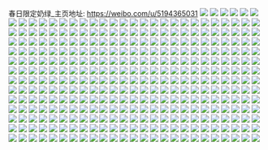 春日限定奶绿_主页地址: https://weibo.com/u/5194365031 
![](https://wx4.sinaimg.cn/mw2000/005Fx1D9ly1h9e5h8dtppj31o01o0kjl.jpg) 
![](https://wx4.sinaimg.cn/mw2000/005Fx1D9ly1h9e5h57ds3j31o01o01ky.jpg) 
![](https://wx4.sinaimg.cn/mw2000/005Fx1D9ly1h9e5hdlavpj31p11o0kjn.jpg) 
![](https://wx4.sinaimg.cn/mw2000/005Fx1D9ly1h917g3jpsej31o0280e81.jpg) 
![](https://wx4.sinaimg.cn/mw2000/005Fx1D9ly1h917gch25aj31o0280e81.jpg) 
![](https://wx4.sinaimg.cn/mw2000/005Fx1D9ly1h917g6gwsnj31o0280b29.jpg) 
![](https://wx4.sinaimg.cn/mw2000/005Fx1D9ly1h917g4yj47j31o0280npd.jpg) 
![](https://wx4.sinaimg.cn/mw2000/005Fx1D9ly1h917g8xbwsj31o0280x6p.jpg) 
![](https://wx4.sinaimg.cn/mw2000/005Fx1D9ly1h917gaklm5j31o0280kjl.jpg) 
![](https://wx4.sinaimg.cn/mw2000/005Fx1D9ly1h8uc6ks6xbj32c03404qr.jpg) 
![](https://wx4.sinaimg.cn/mw2000/005Fx1D9ly1h82sqmb7wfj31o0280hdt.jpg) 
![](https://wx4.sinaimg.cn/mw2000/005Fx1D9ly1h7unbfbyoaj31o0280kjl.jpg) 
![](https://wx4.sinaimg.cn/mw2000/005Fx1D9ly1h7l6hcuisbj31o0280npd.jpg) 
![](https://wx4.sinaimg.cn/mw2000/005Fx1D9ly1h79f02if14j335s2qm1kx.jpg) 
![](https://wx4.sinaimg.cn/mw2000/005Fx1D9ly1h79f07ek41j32c0340arx.jpg) 
![](https://wx4.sinaimg.cn/mw2000/005Fx1D9ly1h79ezy6dxhj33402c0tti.jpg) 
![](https://wx4.sinaimg.cn/mw2000/005Fx1D9ly1h70eppvfanj31mv280npe.jpg) 
![](https://wx4.sinaimg.cn/mw2000/005Fx1D9ly1h6x0k26a05j31mv280x6p.jpg) 
![](https://wx4.sinaimg.cn/mw2000/005Fx1D9ly1h6x0jygud5j31mv2804qq.jpg) 
![](https://wx4.sinaimg.cn/mw2000/005Fx1D9ly1h6ox6sh3oyj32c0340qv7.jpg) 
![](https://wx4.sinaimg.cn/mw2000/005Fx1D9ly1h6ox6qavrdj32c0341qd4.jpg) 
![](https://wx4.sinaimg.cn/mw2000/005Fx1D9ly1h6ox6w068tj32c0340k2d.jpg) 
![](https://wx4.sinaimg.cn/mw2000/005Fx1D9ly1h6ox6l0vwmj31ho1zk7wh.jpg) 
![](https://wx4.sinaimg.cn/mw2000/005Fx1D9ly1h6ox6yrpi3j31ho1zk41v.jpg) 
![](https://wx4.sinaimg.cn/mw2000/005Fx1D9ly1h6ox6ua5fqj32c0340hdu.jpg) 
![](https://wx4.sinaimg.cn/mw2000/005Fx1D9ly1h6ox6o92xij32c02c0hdu.jpg) 
![](https://wx4.sinaimg.cn/mw2000/005Fx1D9ly1h6ox6mnw1yj32c0340gzn.jpg) 
![](https://wx4.sinaimg.cn/mw2000/005Fx1D9ly1h6ox6xw2x9j32c0340x6q.jpg) 
![](https://wx4.sinaimg.cn/mw2000/005Fx1D9ly1h5ca7m63phj322o340u0x.jpg) 
![](https://wx4.sinaimg.cn/mw2000/005Fx1D9ly1h5ca7k4eguj322o2rkqv5.jpg) 
![](https://wx4.sinaimg.cn/mw2000/005Fx1D9ly1h5ca7svni0j321n340qv5.jpg) 
![](https://wx4.sinaimg.cn/mw2000/005Fx1D9ly1h5ca7d6ug6j322o3407wi.jpg) 
![](https://wx4.sinaimg.cn/mw2000/005Fx1D9ly1h5ca7fjr1aj322o340hdu.jpg) 
![](https://wx4.sinaimg.cn/mw2000/005Fx1D9ly1h5ca7hsdawj322o340qv6.jpg) 
![](https://wx4.sinaimg.cn/mw2000/005Fx1D9ly1h5ca7ooh0tj322m340u0x.jpg) 
![](https://wx4.sinaimg.cn/mw2000/005Fx1D9ly1h5ca7qu1oaj31zk2zdu0x.jpg) 
![](https://wx4.sinaimg.cn/mw2000/005Fx1D9ly1h5ca7apakcj323u35se81.jpg) 
![](https://wx4.sinaimg.cn/mw2000/005Fx1D9ly1h4uuftcin6j31s035snpf.jpg) 
![](https://wx4.sinaimg.cn/mw2000/005Fx1D9ly1h4uufwc51qj32c0340e83.jpg) 
![](https://wx4.sinaimg.cn/mw2000/005Fx1D9ly1h4rh1ugf96j31lc280kjl.jpg) 
![](https://wx4.sinaimg.cn/mw2000/005Fx1D9ly1h4i71326lpj31ib280kjl.jpg) 
![](https://wx4.sinaimg.cn/mw2000/005Fx1D9ly1h4b88ppjpgj31o0280x6p.jpg) 
![](https://wx4.sinaimg.cn/mw2000/005Fx1D9ly1h41yv7mlt0j31kw2dce82.jpg) 
![](https://wx4.sinaimg.cn/mw2000/005Fx1D9ly1h41yv58p51j323w35sx6s.jpg) 
![](https://wx4.sinaimg.cn/mw2000/005Fx1D9ly1h41yvbwthij322o340npg.jpg) 
![](https://wx4.sinaimg.cn/mw2000/005Fx1D9ly1h41yvdr7zuj32dc1kw4qq.jpg) 
![](https://wx4.sinaimg.cn/mw2000/005Fx1D9ly1h41yvhy7wlj334022onpg.jpg) 
![](https://wx4.sinaimg.cn/mw2000/005Fx1D9ly1h41yvmcg27j322o3401l1.jpg) 
![](https://wx4.sinaimg.cn/mw2000/005Fx1D9ly1h41yvpxdeqj322o340npg.jpg) 
![](https://wx4.sinaimg.cn/mw2000/005Fx1D9ly1h41yvr0zadj322o340b2a.jpg) 
![](https://wx4.sinaimg.cn/mw2000/005Fx1D9ly1h41yvrzz4qj322o340e82.jpg) 
![](https://wx4.sinaimg.cn/mw2000/005Fx1D9ly1h3n12i36p8j32bz32e1l0.jpg) 
![](https://wx4.sinaimg.cn/mw2000/005Fx1D9ly1h3n12o28kuj32c0340npg.jpg) 
![](https://wx4.sinaimg.cn/mw2000/005Fx1D9ly1h3n12kt7twj32c0340npg.jpg) 
![](https://wx4.sinaimg.cn/mw2000/005Fx1D9ly1h3n12tvohqj32c0340qv8.jpg) 
![](https://wx4.sinaimg.cn/mw2000/005Fx1D9ly1h3n12cqhwjj31o0280x6p.jpg) 
![](https://wx4.sinaimg.cn/mw2000/005Fx1D9ly1h3n12wv26zj32c0340qv8.jpg) 
![](https://wx4.sinaimg.cn/mw2000/005Fx1D9ly1h3n12zpd6tj32c0341e84.jpg) 
![](https://wx4.sinaimg.cn/mw2000/005Fx1D9ly1h3n1283rzyj32c0341qv9.jpg) 
![](https://wx4.sinaimg.cn/mw2000/005Fx1D9ly1h3n130witxj32bz2wc1kz.jpg) 
![](https://wx4.sinaimg.cn/mw2000/005Fx1D9ly1h3jplhm0hjj32801o0npd.jpg) 
![](https://wx4.sinaimg.cn/mw2000/005Fx1D9ly1h3jpllyhwej32c03401kz.jpg) 
![](https://wx4.sinaimg.cn/mw2000/005Fx1D9ly1h3ezj5sl80j31o0280qv5.jpg) 
![](https://wx4.sinaimg.cn/mw2000/005Fx1D9ly1h2xu2zyudej31o01o0kjm.jpg) 
![](https://wx4.sinaimg.cn/mw2000/005Fx1D9ly1h23h88epckj32c03407wk.jpg) 
![](https://wx4.sinaimg.cn/mw2000/005Fx1D9ly1h23h8caaq4j32c0340qv8.jpg) 
![](https://wx4.sinaimg.cn/mw2000/005Fx1D9ly1h23h8ehncyj32c0340qv8.jpg) 
![](https://wx4.sinaimg.cn/mw2000/005Fx1D9ly1h23h7yt60ij32c0340npg.jpg) 
![](https://wx4.sinaimg.cn/mw2000/005Fx1D9ly1h23h85knlwj32c0340npg.jpg) 
![](https://wx4.sinaimg.cn/mw2000/005Fx1D9ly1h23h830gbuj32c03407wj.jpg) 
![](https://wx4.sinaimg.cn/mw2000/005Fx1D9ly1h23h8gv6gmj32c0340b2d.jpg) 
![](https://wx4.sinaimg.cn/mw2000/005Fx1D9ly1h23h806ifyj32c0340kjo.jpg) 
![](https://wx4.sinaimg.cn/mw2000/005Fx1D9ly1h23h8am4hpj32c0340npg.jpg) 
![](https://wx4.sinaimg.cn/mw2000/005Fx1D9ly1h1xolkcra7j31o0280e81.jpg) 
![](https://wx4.sinaimg.cn/mw2000/005Fx1D9ly1h175dkys9kj322o3404qq.jpg) 
![](https://wx4.sinaimg.cn/mw2000/005Fx1D9ly1h13wk3a1dgj32tc4804qr.jpg) 
![](https://wx4.sinaimg.cn/mw2000/005Fx1D9ly1h0z29x6chnj334022ox6q.jpg) 
![](https://wx4.sinaimg.cn/mw2000/005Fx1D9ly1h0z29q3ejhj334022o1kz.jpg) 
![](https://wx4.sinaimg.cn/mw2000/005Fx1D9ly1h0z29tsz4cj334022o1kz.jpg) 
![](https://wx4.sinaimg.cn/mw2000/005Fx1D9ly1h0z29ik0xdj334022oqv5.jpg) 
![](https://wx4.sinaimg.cn/mw2000/005Fx1D9ly1h0z29mvvyzj334022oe82.jpg) 
![](https://wx4.sinaimg.cn/mw2000/005Fx1D9ly1h0z29k1hgqj334022o4qq.jpg) 
![](https://wx4.sinaimg.cn/mw2000/005Fx1D9ly1h0z29g87npj334022o4qq.jpg) 
![](https://wx4.sinaimg.cn/mw2000/005Fx1D9ly1h0z2a7rr6gj335s23ub2a.jpg) 
![](https://wx4.sinaimg.cn/mw2000/005Fx1D9ly1h0z2a0lk20j333z20j4qq.jpg) 
![](https://wx4.sinaimg.cn/mw2000/005Fx1D9ly1gzzd2xehsyj31w02iou0y.jpg) 
![](https://wx4.sinaimg.cn/mw2000/005Fx1D9ly1gzqudlmwzpj322o340b29.jpg) 
![](https://wx4.sinaimg.cn/mw2000/005Fx1D9ly1gzqudmggc6j322o340hdt.jpg) 
![](https://wx4.sinaimg.cn/mw2000/005Fx1D9ly1gzqudnb8whj322o340kjl.jpg) 
![](https://wx4.sinaimg.cn/mw2000/005Fx1D9ly1gzqudkmg8dj322o3404qr.jpg) 
![](https://wx4.sinaimg.cn/mw2000/005Fx1D9ly1gzqudqeotxj322p340b2a.jpg) 
![](https://wx4.sinaimg.cn/mw2000/005Fx1D9ly1gzqudvlka2j322o340kjm.jpg) 
![](https://wx4.sinaimg.cn/mw2000/005Fx1D9ly1gzqudzafvcj322o340qv5.jpg) 
![](https://wx4.sinaimg.cn/mw2000/005Fx1D9ly1gzqudrljxmj322o340b29.jpg) 
![](https://wx4.sinaimg.cn/mw2000/005Fx1D9ly1gzqudntwetj322o340awv.jpg) 
![](https://wx4.sinaimg.cn/mw2000/005Fx1D9ly1gzmizncojrj31w02iox6q.jpg) 
![](https://wx4.sinaimg.cn/mw2000/005Fx1D9ly1gzldlr37v5j322o340x6p.jpg) 
![](https://wx4.sinaimg.cn/mw2000/005Fx1D9ly1gzldltuzkfj322o340qv5.jpg) 
![](https://wx4.sinaimg.cn/mw2000/005Fx1D9ly1gzldly4fewj322o3404qq.jpg) 
![](https://wx4.sinaimg.cn/mw2000/005Fx1D9ly1gzldlnztlgj322n2trx6p.jpg) 
![](https://wx4.sinaimg.cn/mw2000/005Fx1D9ly1gyrei16ltkj32c033yx6s.jpg) 
![](https://wx4.sinaimg.cn/mw2000/005Fx1D9ly1gyreiidj25j32c033yqv8.jpg) 
![](https://wx4.sinaimg.cn/mw2000/005Fx1D9ly1gyrehh1g5sj32c033y4qt.jpg) 
![](https://wx4.sinaimg.cn/mw2000/005Fx1D9ly1gyreileie0j322p33yx6p.jpg) 
![](https://wx4.sinaimg.cn/mw2000/005Fx1D9ly1gyjzw4grwpj32801o0x6q.jpg) 
![](https://wx4.sinaimg.cn/mw2000/005Fx1D9ly1gyfptebmdkj32bq2o07wj.jpg) 
![](https://wx4.sinaimg.cn/mw2000/005Fx1D9ly1gxwryarjcxj322o340qv5.jpg) 
![](https://wx4.sinaimg.cn/mw2000/005Fx1D9ly1gxwrycovbaj322o3401ky.jpg) 
![](https://wx4.sinaimg.cn/mw2000/005Fx1D9ly1gxwry9kb5lj322o3404qq.jpg) 
![](https://wx4.sinaimg.cn/mw2000/005Fx1D9ly1gxwrye89ohj322o340npd.jpg) 
![](https://wx4.sinaimg.cn/mw2000/005Fx1D9ly1gxwrybpudsj322o3404qq.jpg) 
![](https://wx4.sinaimg.cn/mw2000/005Fx1D9ly1gxwrydkdtfj322o340kjl.jpg) 
![](https://wx4.sinaimg.cn/mw2000/005Fx1D9ly1gxqb2ozow6j31o0280e82.jpg) 
![](https://wx4.sinaimg.cn/mw2000/005Fx1D9ly1gxqb1eqnw4j32c0340npg.jpg) 
![](https://wx4.sinaimg.cn/mw2000/005Fx1D9ly1gudwtb98zyj62c0340x6q02.jpg) 
![](https://wx4.sinaimg.cn/mw2000/005Fx1D9ly1gudwt9demej62c03404qs02.jpg) 
![](https://wx4.sinaimg.cn/mw2000/005Fx1D9ly1gudwt5gzx5j62c0340u0z02.jpg) 
![](https://wx4.sinaimg.cn/mw2000/005Fx1D9ly1gudwt20d1sj62c0340kjm02.jpg) 
![](https://wx4.sinaimg.cn/mw2000/005Fx1D9ly1gudwtdo7bvj62c0340qv602.jpg) 
![](https://wx4.sinaimg.cn/mw2000/005Fx1D9ly1gudwtp5ltxj62c0340hdv02.jpg) 
![](https://wx4.sinaimg.cn/mw2000/005Fx1D9ly1gsy4leksefj32c0340hdw.jpg) 
![](https://wx4.sinaimg.cn/mw2000/005Fx1D9ly1gsy4la1b69j32c0340b2c.jpg) 
![](https://wx4.sinaimg.cn/mw2000/005Fx1D9ly1gsy4lj5sqlj32c03407wk.jpg) 
![](https://wx4.sinaimg.cn/mw2000/005Fx1D9ly1grx42hboeoj32c0340kjo.jpg) 
![](https://wx4.sinaimg.cn/mw2000/005Fx1D9ly1grx42j11a6j32c0340hdw.jpg) 
![](https://wx4.sinaimg.cn/mw2000/005Fx1D9ly1grx42kuscuj62c0340nph02.jpg) 
![](https://wx4.sinaimg.cn/mw2000/005Fx1D9ly1grx42mg8tlj32c0340kjn.jpg) 
![](https://wx4.sinaimg.cn/mw2000/005Fx1D9ly1grx42ol7qpj32c03407wk.jpg) 
![](https://wx4.sinaimg.cn/mw2000/005Fx1D9ly1grx42q1175j32c0340hdv.jpg) 
![](https://wx4.sinaimg.cn/mw2000/005Fx1D9ly1grx42rgp1kj32c0340npf.jpg) 
![](https://wx4.sinaimg.cn/mw2000/005Fx1D9ly1grx42svbcmj32c0340u0z.jpg) 
![](https://wx4.sinaimg.cn/mw2000/005Fx1D9ly1grx42uf8kij32c0340kjn.jpg) 
![](https://wx4.sinaimg.cn/mw2000/005Fx1D9ly1grx42weqdpj32c0340u0z.jpg) 
![](https://wx4.sinaimg.cn/mw2000/005Fx1D9ly1grx42xv3z2j32c0340x6r.jpg) 
![](https://wx4.sinaimg.cn/mw2000/005Fx1D9ly1grx42zt4g8j32c0340x6s.jpg) 
![](https://wx4.sinaimg.cn/mw2000/005Fx1D9ly1grx433cvfbj32c03404qt.jpg) 
![](https://wx4.sinaimg.cn/mw2000/005Fx1D9ly1grx4353fovj32c0340qv8.jpg) 
![](https://wx4.sinaimg.cn/mw2000/005Fx1D9ly1grmk7uhpyjj32c03401lf.jpg) 
![](https://wx4.sinaimg.cn/mw2000/005Fx1D9ly1grmk61kwq4j32c0340npv.jpg) 
![](https://wx4.sinaimg.cn/mw2000/005Fx1D9ly1grmk9r06u8j62c0340kk302.jpg) 
![](https://wx4.sinaimg.cn/mw2000/005Fx1D9ly1grfusm9dl7j32c0340kjp.jpg) 
![](https://wx4.sinaimg.cn/mw2000/005Fx1D9ly1grfusp6bboj32c0340qv8.jpg) 
![](https://wx4.sinaimg.cn/mw2000/005Fx1D9ly1grfussq82mj32c0340b2d.jpg) 
![](https://wx4.sinaimg.cn/mw2000/005Fx1D9ly1grfuum2t1gj32c03407wh.jpg) 
![](https://wx4.sinaimg.cn/mw2000/005Fx1D9ly1gr5j9h6z57j32c0340e8c.jpg) 
![](https://wx4.sinaimg.cn/mw2000/005Fx1D9ly1gr5j9l8mg1j32c0340u19.jpg) 
![](https://wx4.sinaimg.cn/mw2000/005Fx1D9ly1gr5j9dfk1vj32c0340npp.jpg) 
![](https://wx4.sinaimg.cn/mw2000/005Fx1D9ly1gr5j9po1kbj32c0340npq.jpg) 
![](https://wx4.sinaimg.cn/mw2000/005Fx1D9ly1gqv1xrxz40j32c0340he3.jpg) 
![](https://wx4.sinaimg.cn/mw2000/005Fx1D9ly1gqv1xwezs1j60u01404qq02.jpg) 
![](https://wx4.sinaimg.cn/mw2000/005Fx1D9ly1gqv1y4vtxkj30u01401ky.jpg) 
![](https://wx4.sinaimg.cn/mw2000/005Fx1D9ly1gqv1xzcppxj32c03401l8.jpg) 
![](https://wx4.sinaimg.cn/mw2000/005Fx1D9ly1gqv1xv56ebj32c0340kjv.jpg) 
![](https://wx4.sinaimg.cn/mw2000/005Fx1D9ly1gqv1y419zdj30u01404qq.jpg) 
![](https://wx4.sinaimg.cn/mw2000/005Fx1D9ly1gqv1y2n76jj32c0340qvg.jpg) 
![](https://wx4.sinaimg.cn/mw2000/005Fx1D9ly1gqv1y64p2jj30u01404qq.jpg) 
![](https://wx4.sinaimg.cn/mw2000/005Fx1D9ly1gqv1xoudetj32c03401l7.jpg) 
![](https://wx4.sinaimg.cn/mw2000/005Fx1D9ly1gqgtzd6qy1j32c02c0e81.jpg) 
![](https://wx4.sinaimg.cn/mw2000/005Fx1D9ly1gouyfdcri9j33402c01l1.jpg) 
![](https://wx4.sinaimg.cn/mw2000/005Fx1D9ly1gouyfel3xfj335s23ub2a.jpg) 
![](https://wx4.sinaimg.cn/mw2000/005Fx1D9ly1gouyfgbbt8j334022ox6r.jpg) 
![](https://wx4.sinaimg.cn/mw2000/005Fx1D9ly1gouyod07qmj32c0340qvb.jpg) 
![](https://wx4.sinaimg.cn/mw2000/005Fx1D9ly1gouyfkmomuj32c0340hdw.jpg) 
![](https://wx4.sinaimg.cn/mw2000/005Fx1D9ly1gouyfirncrj32c0340npj.jpg) 
![](https://wx4.sinaimg.cn/mw2000/005Fx1D9ly1gouyf83vzyj335s23unpf.jpg) 
![](https://wx4.sinaimg.cn/mw2000/005Fx1D9ly1gouyfa9djgj335s23u7wj.jpg) 
![](https://wx4.sinaimg.cn/mw2000/005Fx1D9ly1gouyf410inj335s23uu0y.jpg) 
![](https://wx4.sinaimg.cn/mw2000/005Fx1D9gy1gorx6vejbmj32c034unpj.jpg) 
![](https://wx4.sinaimg.cn/mw2000/005Fx1D9gy1gorx6y48dyj32c0356npj.jpg) 
![](https://wx4.sinaimg.cn/mw2000/005Fx1D9gy1gorx70wo5wj32c034yhdz.jpg) 
![](https://wx4.sinaimg.cn/mw2000/005Fx1D9gy1gorx72q9nej32b5340hdx.jpg) 
![](https://wx4.sinaimg.cn/mw2000/005Fx1D9gy1gorx6sh527j32c034q4qv.jpg) 
![](https://wx4.sinaimg.cn/mw2000/005Fx1D9gy1gorx74w55rj32c03567wn.jpg) 
![](https://wx4.sinaimg.cn/mw2000/005Fx1D9gy1gorx76l6j4j33402427wk.jpg) 
![](https://wx4.sinaimg.cn/mw2000/005Fx1D9gy1gorx78dai8j321n2kvqv7.jpg) 
![](https://wx4.sinaimg.cn/mw2000/005Fx1D9gy1gorx7acporj32c034q1l2.jpg) 
![](https://wx4.sinaimg.cn/mw2000/005Fx1D9gy1gop73psps0j32c0340u0y.jpg) 
![](https://wx4.sinaimg.cn/mw2000/005Fx1D9gy1gop73lqhl1j32c0340h5b.jpg) 
![](https://wx4.sinaimg.cn/mw2000/005Fx1D9gy1gop73uukjjj32c0340qv7.jpg) 
![](https://wx4.sinaimg.cn/mw2000/005Fx1D9ly1gm4v41t4qjj32c0340hdu.jpg) 
![](https://wx4.sinaimg.cn/mw2000/005Fx1D9ly1gm4v434s1tj32c0340kjm.jpg) 
![](https://wx4.sinaimg.cn/mw2000/005Fx1D9ly1gm4v40hgxdj32c0340kjm.jpg) 
![](https://wx4.sinaimg.cn/mw2000/005Fx1D9ly1gm2rn5i8gjj32c0340e82.jpg) 
![](https://wx4.sinaimg.cn/mw2000/005Fx1D9ly1gm2rn7jgymj32982rjb2a.jpg) 
![](https://wx4.sinaimg.cn/mw2000/005Fx1D9ly1gm2rnadisxj32c0340npe.jpg) 
![](https://wx4.sinaimg.cn/mw2000/005Fx1D9ly1gm2rn26p0pj32c0340u0y.jpg) 
![](https://wx4.sinaimg.cn/mw2000/005Fx1D9ly1gm2rncri7jj32c0340kjm.jpg) 
![](https://wx4.sinaimg.cn/mw2000/005Fx1D9ly1gm2rngnnbgj32c0340qv6.jpg) 
![](https://wx4.sinaimg.cn/mw2000/005Fx1D9ly1gm2rnjxbayj32801o0hdv.jpg) 
![](https://wx4.sinaimg.cn/mw2000/005Fx1D9ly1gm2rofk7paj32c0340hdu.jpg) 
![](https://wx4.sinaimg.cn/mw2000/005Fx1D9ly1gm2rnod9c2j32c0340kjm.jpg) 
![](https://wx4.sinaimg.cn/mw2000/005Fx1D9ly1gm2rnm86dxj33402c04qr.jpg) 
![](https://wx4.sinaimg.cn/mw2000/005Fx1D9ly1gm2rodf4fqj33402c04qr.jpg) 
![](https://wx4.sinaimg.cn/mw2000/005Fx1D9ly1gm2rokcny3j33402c07wj.jpg) 
![](https://wx4.sinaimg.cn/mw2000/005Fx1D9ly1gjmx60o7s7j32dc1kw7wh.jpg) 
![](https://wx4.sinaimg.cn/mw2000/005Fx1D9ly1gjmx63z0epj32dc1s0hdt.jpg) 
![](https://wx4.sinaimg.cn/mw2000/005Fx1D9ly1gjmx67ldewj32dc1s0b2a.jpg) 
![](https://wx4.sinaimg.cn/mw2000/005Fx1D9ly1gjmx5lwd1xj31s02dc7wi.jpg) 
![](https://wx4.sinaimg.cn/mw2000/005Fx1D9ly1gjmx5tq0dxj31s02dc4qq.jpg) 
![](https://wx4.sinaimg.cn/mw2000/005Fx1D9ly1gjmx65lcn9j31s02dcx6p.jpg) 
![](https://wx4.sinaimg.cn/mw2000/005Fx1D9ly1gjmx6ah5pwj32dc1kwqv5.jpg) 
![](https://wx4.sinaimg.cn/mw2000/005Fx1D9ly1gjmx5oegtmj32dc1kw1ky.jpg) 
![](https://wx4.sinaimg.cn/mw2000/005Fx1D9ly1gjmx5cfooyj31s02dcb29.jpg) 
![](https://wx4.sinaimg.cn/mw2000/005Fx1D9ly1gjbv2imsa9j31ry1tb7wh.jpg) 
![](https://wx4.sinaimg.cn/mw2000/005Fx1D9ly1gjbv2j3eikj31rq1pe7wh.jpg) 
![](https://wx4.sinaimg.cn/mw2000/005Fx1D9ly1gjbv2jmmw5j31s02dce82.jpg) 
![](https://wx4.sinaimg.cn/mw2000/005Fx1D9ly1ggslapod3kj31o0280npd.jpg) 
![](https://wx4.sinaimg.cn/mw2000/005Fx1D9ly1ggslaqspltj31o029ee82.jpg) 
![](https://wx4.sinaimg.cn/mw2000/005Fx1D9ly1ggslaoprf2j31o029ub2a.jpg) 
![](https://wx4.sinaimg.cn/mw2000/005Fx1D9ly1g83s2fujh3j327k1lyu0x.jpg) 
![](https://wx4.sinaimg.cn/mw2000/005Fx1D9ly1g83s2guw70j32801o04qq.jpg) 
![](https://wx4.sinaimg.cn/mw2000/005Fx1D9ly1g83s2lg0r2j32801o04qq.jpg) 
![](https://wx4.sinaimg.cn/mw2000/005Fx1D9ly1g83s2imc8xj327u1o0x6p.jpg) 
![](https://wx4.sinaimg.cn/mw2000/005Fx1D9ly1g83s2htqdkj327u1o01ky.jpg) 
![](https://wx4.sinaimg.cn/mw2000/005Fx1D9ly1g83s2jib1gj327u1o0x6p.jpg) 
![](https://wx4.sinaimg.cn/mw2000/005Fx1D9ly1g83s2khw0nj31o02804qq.jpg) 
![](https://wx4.sinaimg.cn/mw2000/005Fx1D9ly1g83s2etdg8j31o0280qv5.jpg) 
![](https://wx4.sinaimg.cn/mw2000/005Fx1D9ly1g83s2m2j41j31o0280e81.jpg) 
![](https://wx4.sinaimg.cn/mw2000/005Fx1D9ly1g7lelbh9sxj32801o0hdt.jpg) 
![](https://wx4.sinaimg.cn/mw2000/005Fx1D9ly1g7bsqqvly1j32801o0x6q.jpg) 
![](https://wx4.sinaimg.cn/mw2000/005Fx1D9ly1g7bsqu547aj32801o0x6q.jpg) 
![](https://wx4.sinaimg.cn/mw2000/005Fx1D9ly1g7bsqynw40j32801o0qv7.jpg) 
![](https://wx4.sinaimg.cn/mw2000/005Fx1D9ly1g7bsr1eso4j31o0280kjm.jpg) 
![](https://wx4.sinaimg.cn/mw2000/005Fx1D9ly1g7bsr504rnj31o0280x6q.jpg) 
![](https://wx4.sinaimg.cn/mw2000/005Fx1D9ly1g7bsr7yfq4j31o0280e82.jpg) 
![](https://wx4.sinaimg.cn/mw2000/005Fx1D9ly1g7bsrbsbcjj31o0280e83.jpg) 
![](https://wx4.sinaimg.cn/mw2000/005Fx1D9ly1g7bsrfcx78j31o0280x6q.jpg) 
![](https://wx4.sinaimg.cn/mw2000/005Fx1D9ly1g7bsricpw5j31o0280qv6.jpg) 
![](https://wx4.sinaimg.cn/mw2000/005Fx1D9gy1g6tc2joa21j31o0280qv6.jpg) 
![](https://wx4.sinaimg.cn/mw2000/005Fx1D9gy1g6pk9tpks9j31o01o04qq.jpg) 
![](https://wx4.sinaimg.cn/mw2000/005Fx1D9gy1g6pk9xrbd1j32c03404qv.jpg) 
![](https://wx4.sinaimg.cn/mw2000/005Fx1D9gy1g6pka0322oj31o01o0b2a.jpg) 
![](https://wx4.sinaimg.cn/mw2000/005Fx1D9gy1g6pka2alf9j31o01o07wi.jpg) 
![](https://wx4.sinaimg.cn/mw2000/005Fx1D9gy1g6pka4josyj31o01o07wi.jpg) 
![](https://wx4.sinaimg.cn/mw2000/005Fx1D9gy1g6pka895mlj32c0340hdv.jpg) 
![](https://wx4.sinaimg.cn/mw2000/005Fx1D9gy1g6pkab6c3fj31o01o07wi.jpg) 
![](https://wx4.sinaimg.cn/mw2000/005Fx1D9gy1g6pkaf9s8fj32c03407wl.jpg) 
![](https://wx4.sinaimg.cn/mw2000/005Fx1D9gy1g6pk9rmtwwj31o01o01ky.jpg) 
![](https://wx4.sinaimg.cn/mw2000/005Fx1D9gy1g6llggfwg8j31o0280x6r.jpg) 
![](https://wx4.sinaimg.cn/mw2000/005Fx1D9gy1g6llgizdogj31o02a2kjn.jpg) 
![](https://wx4.sinaimg.cn/mw2000/005Fx1D9gy1g6llgdd9l2j31o0280e82.jpg) 
![](https://wx4.sinaimg.cn/mw2000/005Fx1D9gy1g6llglyljmj32c0340x6t.jpg) 
![](https://wx4.sinaimg.cn/mw2000/005Fx1D9gy1g6llgoj6nwj31o0280kjn.jpg) 
![](https://wx4.sinaimg.cn/mw2000/005Fx1D9gy1g6llgrzk3cj32c0340hdw.jpg) 
![](https://wx4.sinaimg.cn/mw2000/005Fx1D9gy1g6llguz6jbj328y340qv7.jpg) 
![](https://wx4.sinaimg.cn/mw2000/005Fx1D9gy1g6llgyq1b2j32c0340npi.jpg) 
![](https://wx4.sinaimg.cn/mw2000/005Fx1D9gy1g6llh1xvflj32c03401l2.jpg) 
![](https://wx4.sinaimg.cn/mw2000/005Fx1D9ly1g3kxil51l9j31o01o0kjl.jpg) 
![](https://wx4.sinaimg.cn/mw2000/005Fx1D9ly1g3kxilz7rzj31o02804qp.jpg) 
![](https://wx4.sinaimg.cn/mw2000/005Fx1D9ly1g3kximq101j31o01o01kx.jpg) 
![](https://wx4.sinaimg.cn/mw2000/005Fx1D9ly1g3kxik7gpej31o01o0e81.jpg) 
![](https://wx4.sinaimg.cn/mw2000/005Fx1D9ly1g3kxintilfj31o01o0e81.jpg) 
![](https://wx4.sinaimg.cn/mw2000/005Fx1D9ly1g3kxior0cdj31o01o0npd.jpg) 
![](https://wx4.sinaimg.cn/mw2000/005Fx1D9ly1g3kxipsnv4j31o01o0qv5.jpg) 
![](https://wx4.sinaimg.cn/mw2000/005Fx1D9ly1g3kxir3u8yj32c02c0kjm.jpg) 
![](https://wx4.sinaimg.cn/mw2000/005Fx1D9ly1g3kxisw5ghj32c02c0kjl.jpg) 
![](https://wx4.sinaimg.cn/mw2000/005Fx1D9ly1g3ayu7rg92j31o01o0b2a.jpg) 
![](https://wx4.sinaimg.cn/mw2000/005Fx1D9ly1g3ayu8vcoqj31o01o0npd.jpg) 
![](https://wx4.sinaimg.cn/mw2000/005Fx1D9ly1g3ayua9h0dj31o01o0b2a.jpg) 
![](https://wx4.sinaimg.cn/mw2000/005Fx1D9ly1g3ayubl2goj31o028yb2a.jpg) 
![](https://wx4.sinaimg.cn/mw2000/005Fx1D9ly1g3ayuci4ycj31o02a2x6p.jpg) 
![](https://wx4.sinaimg.cn/mw2000/005Fx1D9ly1g3ayudw6xij329333tkjm.jpg) 
![](https://wx4.sinaimg.cn/mw2000/005Fx1D9ly1g3ayuggk9aj31o01o0x6p.jpg) 
![](https://wx4.sinaimg.cn/mw2000/005Fx1D9ly1g3ayuht0ylj31o01pe7wi.jpg) 
![](https://wx4.sinaimg.cn/mw2000/005Fx1D9ly1g3ayu6rqbvj31o029mnpe.jpg) 
![](https://wx4.sinaimg.cn/mw2000/005Fx1D9ly1g3883lp4jlj31o01o0kjm.jpg) 
![](https://wx4.sinaimg.cn/mw2000/005Fx1D9ly1g3883t2nuej31o01o0hdu.jpg) 
![](https://wx4.sinaimg.cn/mw2000/005Fx1D9ly1g3883j4z3oj31o01o0npd.jpg) 
![](https://wx4.sinaimg.cn/mw2000/005Fx1D9ly1g343xv889sj32c02c0e82.jpg) 
![](https://wx4.sinaimg.cn/mw2000/005Fx1D9ly1fzbwhenapij318g1n8000.jpg) 
![](https://wx4.sinaimg.cn/mw2000/005Fx1D9ly1fzbwhfn8e8j318g1n8e82.jpg) 
![](https://wx4.sinaimg.cn/mw2000/005Fx1D9ly1fzbwhg91xuj318g1n8b0i.jpg) 
![](https://wx4.sinaimg.cn/mw2000/005Fx1D9ly1fzbwhgt359j318g1n87wh.jpg) 
![](https://wx4.sinaimg.cn/mw2000/005Fx1D9ly1fzbwhhgn10j318g1n8b29.jpg) 
![](https://wx4.sinaimg.cn/mw2000/005Fx1D9ly1fzbwhi5we3j318g1n87wh.jpg) 
![](https://wx4.sinaimg.cn/mw2000/005Fx1D9ly1fzbwhis9jdj318g1n81kx.jpg) 
![](https://wx4.sinaimg.cn/mw2000/005Fx1D9ly1fzbwhe6cvij318g0xddtl.jpg) 
![](https://wx4.sinaimg.cn/mw2000/005Fx1D9ly1fzbwhk7qjaj318g1n8hdt.jpg) 
![](https://wx4.sinaimg.cn/mw2000/005Fx1D9ly1fvl2ols46rj31o0280x6p.jpg) 
![](https://wx4.sinaimg.cn/mw2000/005Fx1D9ly1fvl2onma9hj32c0340u0x.jpg) 
![](https://wx4.sinaimg.cn/mw2000/005Fx1D9ly1fvl2osqj9zj32c0340x6x.jpg) 
![](https://wx4.sinaimg.cn/mw2000/005Fx1D9ly1fvl2ou7a97j30qo0zk151.jpg) 
![](https://wx4.sinaimg.cn/mw2000/005Fx1D9ly1fvl2oun0lvj316g0qodua.jpg) 
![](https://wx4.sinaimg.cn/mw2000/005Fx1D9ly1fvl2oyf4gwj33zu2hzb2b.jpg) 
![](https://wx4.sinaimg.cn/mw2000/005Fx1D9ly1fvl2p1027vj31o0280npg.jpg) 
![](https://wx4.sinaimg.cn/mw2000/005Fx1D9ly1fvl2p3c0lsj32qj3nd1kz.jpg) 
![](https://wx4.sinaimg.cn/mw2000/005Fx1D9ly1fvl2p46e1oj316o1kw4qp.jpg) 
![](https://wx4.sinaimg.cn/mw2000/005Fx1D9ly1fu5yiyybn3j32c02c0e81.jpg) 
![](https://wx4.sinaimg.cn/mw2000/005Fx1D9ly1fu5ypibjvdj31o02yoe86.jpg) 
![](https://wx4.sinaimg.cn/mw2000/005Fx1D9ly1ftv27xe3npj31o02yox6p.jpg) 
![](https://wx4.sinaimg.cn/mw2000/005Fx1D9ly1ftv27yh2jij31o02yoqv5.jpg) 
![](https://wx4.sinaimg.cn/mw2000/005Fx1D9ly1ftv27zmj7uj31o02yox6p.jpg) 
![](https://wx4.sinaimg.cn/mw2000/005Fx1D9ly1ftv2807sp1j31kw16oh1n.jpg) 
![](https://wx4.sinaimg.cn/mw2000/005Fx1D9ly1ftv27vypklj31kw16otn8.jpg) 
![](https://wx4.sinaimg.cn/mw2000/005Fx1D9ly1ftv280tw3vj31kw16o19c.jpg) 
![](https://wx4.sinaimg.cn/mw2000/005Fx1D9ly1ftv281p2dhj31kw16otna.jpg) 
![](https://wx4.sinaimg.cn/mw2000/005Fx1D9ly1ftv282aiu7j316o1kwk8f.jpg) 
![](https://wx4.sinaimg.cn/mw2000/005Fx1D9ly1ftv282twcyj31kw16otve.jpg) 
![](https://wx4.sinaimg.cn/mw2000/005Fx1D9ly1ft7yt6fkeuj33342bcnpg.jpg) 
![](https://wx4.sinaimg.cn/mw2000/005Fx1D9ly1ft7yt8exyjj33342bc4qs.jpg) 
![](https://wx4.sinaimg.cn/mw2000/005Fx1D9ly1ft7yta3gedj33342bc4qr.jpg) 
![](https://wx4.sinaimg.cn/mw2000/005Fx1D9ly1ft7ytbqi2bj31kw16ob2a.jpg) 
![](https://wx4.sinaimg.cn/mw2000/005Fx1D9ly1ft7ytcgz8qj31kw16oty3.jpg) 
![](https://wx4.sinaimg.cn/mw2000/005Fx1D9ly1ft7ytd56osj31kw16o4es.jpg) 
![](https://wx4.sinaimg.cn/mw2000/005Fx1D9ly1ft7ytfumwdj32bc334kjq.jpg) 
![](https://wx4.sinaimg.cn/mw2000/005Fx1D9ly1ft7yt3xk3lj32bc334hdy.jpg) 
![](https://wx4.sinaimg.cn/mw2000/005Fx1D9ly1ft7ytho261j32bc334npe.jpg) 
![](https://wx4.sinaimg.cn/mw2000/005Fx1D9ly1fsximbmz5uj31400u0ng1.jpg) 
![](https://wx4.sinaimg.cn/mw2000/005Fx1D9ly1fsximedd61j33401r0qv5.jpg) 
![](https://wx4.sinaimg.cn/mw2000/005Fx1D9ly1fsximf07m6j31400u0jut.jpg) 
![](https://wx4.sinaimg.cn/mw2000/005Fx1D9ly1fsximhzieoj316o1kw7mv.jpg) 
![](https://wx4.sinaimg.cn/mw2000/005Fx1D9ly1fsximj9pd6j316o1kw7hh.jpg) 
![](https://wx4.sinaimg.cn/mw2000/005Fx1D9ly1fsximkgemyj31kw16otpn.jpg) 
![](https://wx4.sinaimg.cn/mw2000/005Fx1D9ly1fsximncnj2j33342bcb2a.jpg) 
![](https://wx4.sinaimg.cn/mw2000/005Fx1D9ly1fsximqrebdj33342bc1ky.jpg) 
![](https://wx4.sinaimg.cn/mw2000/005Fx1D9ly1fsximb49jxj31kw0fy44i.jpg) 
![](https://wx4.sinaimg.cn/mw2000/005Fx1D9ly1fsv946hz3mj33342bc4qr.jpg) 
![](https://wx4.sinaimg.cn/mw2000/005Fx1D9ly1fsv944its9j33342bc1kz.jpg) 
![](https://wx4.sinaimg.cn/mw2000/005Fx1D9ly1fsv9492b9xj33342bckjn.jpg) 
![](https://wx4.sinaimg.cn/mw2000/005Fx1D9ly1fsv94b0x70j33342bcnpe.jpg) 
![](https://wx4.sinaimg.cn/mw2000/005Fx1D9ly1fsv94d8s9pj33342bckjm.jpg) 
![](https://wx4.sinaimg.cn/mw2000/005Fx1D9ly1fsv94fikfdj33342bc7wj.jpg) 
![](https://wx4.sinaimg.cn/mw2000/005Fx1D9ly1fsv94jina0j33342bcx6v.jpg) 
![](https://wx4.sinaimg.cn/mw2000/005Fx1D9ly1fsv94m3tnvj31kw16ohdu.jpg) 
![](https://wx4.sinaimg.cn/mw2000/005Fx1D9ly1fsv94qtc0ej33342bcx6w.jpg) 
![](https://wx4.sinaimg.cn/mw2000/005Fx1D9ly1fqepv82v32j30qo0qo7e9.jpg) 
![](https://wx4.sinaimg.cn/mw2000/005Fx1D9ly1fqepvao6dij30qo0qo0xq.jpg) 
![](https://wx4.sinaimg.cn/mw2000/005Fx1D9ly1fqepvbbzmtj30qo0qotff.jpg) 
![](https://wx4.sinaimg.cn/mw2000/005Fx1D9ly1fqepv9ust7j30qo0qogwy.jpg) 
![](https://wx4.sinaimg.cn/mw2000/005Fx1D9ly1fqepvbxswej30qo0qo7a4.jpg) 
![](https://wx4.sinaimg.cn/mw2000/005Fx1D9ly1fqepvcp9yyj30qo0qowmm.jpg) 
